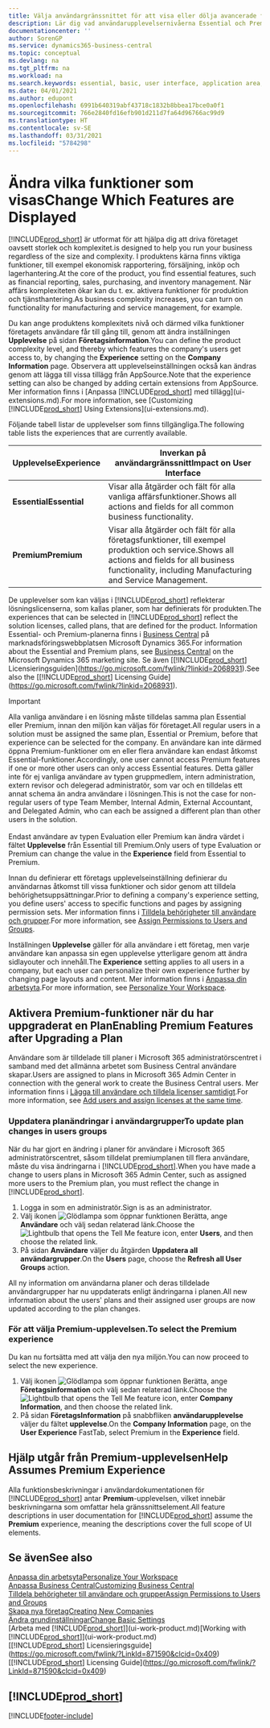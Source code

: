 ```yaml
---
title: Välja användargränssnittet för att visa eller dölja avancerade funktioner | Microsoft Docs
description: Lär dig vad användarupplevelsernivåerna Essential och Premium betyder för användargränssnitt, moduler och ditt företag.
documentationcenter: ''
author: SorenGP
ms.service: dynamics365-business-central
ms.topic: conceptual
ms.devlang: na
ms.tgt_pltfrm: na
ms.workload: na
ms.search.keywords: essential, basic, user interface, application area, experience
ms.date: 04/01/2021
ms.author: edupont
ms.openlocfilehash: 6991b640319abf43718c1832b8bbea17bce0a0f1
ms.sourcegitcommit: 766e2840fd16efb901d211d7fa64d96766ac99d9
ms.translationtype: HT
ms.contentlocale: sv-SE
ms.lasthandoff: 03/31/2021
ms.locfileid: "5784298"
---
```

# <a name="change-which-features-are-displayed"></a><span data-ttu-id="3d097-103">Ändra vilka funktioner som visas</span><span class="sxs-lookup"><span data-stu-id="3d097-103">Change Which Features are Displayed</span></span>
[!INCLUDE[prod_short](includes/prod_short.md)] <span data-ttu-id="3d097-104">är utformat för att hjälpa dig att driva företaget oavsett storlek och komplexitet.</span><span class="sxs-lookup"><span data-stu-id="3d097-104">is designed to help you run your business regardless of the size and complexity.</span></span> <span data-ttu-id="3d097-105">I produktens kärna finns viktiga funktioner, till exempel ekonomisk rapportering, försäljning, inköp och lagerhantering.</span><span class="sxs-lookup"><span data-stu-id="3d097-105">At the core of the product, you find essential features, such as financial reporting, sales, purchasing, and inventory management.</span></span> <span data-ttu-id="3d097-106">När affärs komplexiteten ökar kan du t. ex. aktivera funktioner för produktion och tjänsthantering.</span><span class="sxs-lookup"><span data-stu-id="3d097-106">As business complexity increases, you can turn on functionality for manufacturing and service management, for example.</span></span>

<span data-ttu-id="3d097-107">Du kan ange produktens komplexitets nivå och därmed vilka funktioner företagets användare får till gång till, genom att ändra inställningen **Upplevelse** på sidan **Företagsinformation**.</span><span class="sxs-lookup"><span data-stu-id="3d097-107">You can define the product complexity level, and thereby which features the company's users get access to, by changing the **Experience** setting on the **Company Information** page.</span></span> <span data-ttu-id="3d097-108">Observera att upplevelseinställningen också kan ändras genom att lägga till vissa tillägg från AppSource.</span><span class="sxs-lookup"><span data-stu-id="3d097-108">Note that the experience setting can also be changed by adding certain extensions from AppSource.</span></span> <span data-ttu-id="3d097-109">Mer information finns i [Anpassa [!INCLUDE[prod_short](includes/prod_short.md)] med tillägg](ui-extensions.md).</span><span class="sxs-lookup"><span data-stu-id="3d097-109">For more information, see [Customizing [!INCLUDE[prod_short](includes/prod_short.md)] Using Extensions](ui-extensions.md).</span></span>

<span data-ttu-id="3d097-110">Följande tabell listar de upplevelser som finns tillgängliga.</span><span class="sxs-lookup"><span data-stu-id="3d097-110">The following table lists the experiences that are currently available.</span></span>

| <span data-ttu-id="3d097-111">Upplevelse</span><span class="sxs-lookup"><span data-stu-id="3d097-111">Experience</span></span> | <span data-ttu-id="3d097-112">Inverkan på användargränssnitt</span><span class="sxs-lookup"><span data-stu-id="3d097-112">Impact on User Interface</span></span> |
| --- | --- |
| <span data-ttu-id="3d097-113">**Essential**</span><span class="sxs-lookup"><span data-stu-id="3d097-113">**Essential**</span></span> |<span data-ttu-id="3d097-114">Visar alla åtgärder och fält för alla vanliga affärsfunktioner.</span><span class="sxs-lookup"><span data-stu-id="3d097-114">Shows all actions and fields for all common business functionality.</span></span>|
| <span data-ttu-id="3d097-115">**Premium**</span><span class="sxs-lookup"><span data-stu-id="3d097-115">**Premium**</span></span> |<span data-ttu-id="3d097-116">Visar alla åtgärder och fält för alla företagsfunktioner, till exempel produktion och service.</span><span class="sxs-lookup"><span data-stu-id="3d097-116">Shows all actions and fields for all business functionality, including Manufacturing and Service Management.</span></span>|

<span data-ttu-id="3d097-117">De upplevelser som kan väljas i [!INCLUDE[prod_short](includes/prod_short.md)] reflekterar lösningslicenserna, som kallas planer, som har definierats för produkten.</span><span class="sxs-lookup"><span data-stu-id="3d097-117">The experiences that can be selected in [!INCLUDE[prod_short](includes/prod_short.md)] reflect the solution licenses, called plans, that are defined for the product.</span></span> <span data-ttu-id="3d097-118">Information Essential- och Premium-planerna finns i [Business Central](https://go.microsoft.com/fwlink/?linkid=870242) på marknadsföringswebbplatsen Microsoft Dynamics 365.</span><span class="sxs-lookup"><span data-stu-id="3d097-118">For information about the Essential and Premium plans, see [Business Central](https://go.microsoft.com/fwlink/?linkid=870242) on the Microsoft Dynamics 365 marketing site.</span></span> <span data-ttu-id="3d097-119">Se även [[!INCLUDE[prod_short](includes/prod_short.md)] Licensieringsguiden](https://go.microsoft.com/fwlink/?linkid=2068931).</span><span class="sxs-lookup"><span data-stu-id="3d097-119">See also the [[!INCLUDE[prod_short](includes/prod_short.md)] Licensing Guide](https://go.microsoft.com/fwlink/?linkid=2068931).</span></span>

> [!IMPORTANT]  
> <span data-ttu-id="3d097-120">Alla vanliga användare i en lösning måste tilldelas samma plan Essential eller Premium, innan den miljön kan väljas för företaget.</span><span class="sxs-lookup"><span data-stu-id="3d097-120">All regular users in a solution must be assigned the same plan, Essential or Premium, before that experience can be selected for the company.</span></span> <span data-ttu-id="3d097-121">En användare kan inte därmed öppna Premium-funktioner om en eller flera användare kan endast åtkomst Essential-funktioner.</span><span class="sxs-lookup"><span data-stu-id="3d097-121">Accordingly, one user cannot access Premium features if one or more other users can only access Essential features.</span></span> <span data-ttu-id="3d097-122">Detta gäller inte för ej vanliga användare av typen gruppmedlem, intern administration, extern revisor och delegerad administratör, som var och en tilldelas ett annat schema än andra användare i lösningen.</span><span class="sxs-lookup"><span data-stu-id="3d097-122">This is not the case for non-regular users of type Team Member, Internal Admin, External Accountant, and Delegated Admin, who can each be assigned a different plan than other users in the solution.</span></span><br /><br /> <span data-ttu-id="3d097-123">Endast användare av typen Evaluation eller Premium kan ändra värdet i fältet **Upplevelse** från Essential till Premium.</span><span class="sxs-lookup"><span data-stu-id="3d097-123">Only users of type Evaluation or Premium can change the value in the **Experience** field from Essential to Premium.</span></span>

<span data-ttu-id="3d097-124">Innan du definierar ett företags upplevelseinställning definierar du användarnas åtkomst till vissa funktioner och sidor genom att tilldela behörighetsuppsättningar.</span><span class="sxs-lookup"><span data-stu-id="3d097-124">Prior to defining a company's experience setting, you define users' access to specific functions and pages by assigning permission sets.</span></span> <span data-ttu-id="3d097-125">Mer information finns i [Tilldela behörigheter till användare och grupper](ui-define-granular-permissions.md).</span><span class="sxs-lookup"><span data-stu-id="3d097-125">For more information, see [Assign Permissions to Users and Groups](ui-define-granular-permissions.md).</span></span>

<span data-ttu-id="3d097-126">Inställningen **Upplevelse** gäller för alla användare i ett företag, men varje användare kan anpassa sin egen upplevelse ytterligare genom att ändra sidlayouter och innehåll.</span><span class="sxs-lookup"><span data-stu-id="3d097-126">The **Experience** setting applies to all users in a company, but each user can personalize their own experience further by changing page layouts and content.</span></span> <span data-ttu-id="3d097-127">Mer information finns i [Anpassa din arbetsyta](ui-personalization-user.md).</span><span class="sxs-lookup"><span data-stu-id="3d097-127">For more information, see [Personalize Your Workspace](ui-personalization-user.md).</span></span>

## <a name="enabling-premium-features-after-upgrading-a-plan"></a><span data-ttu-id="3d097-128">Aktivera Premium-funktioner när du har uppgraderat en Plan</span><span class="sxs-lookup"><span data-stu-id="3d097-128">Enabling Premium Features after Upgrading a Plan</span></span>
<span data-ttu-id="3d097-129">Användare som är tilldelade till planer i Microsoft 365 administratörscentret i samband med det allmänna arbetet som Business Central användare skapar.</span><span class="sxs-lookup"><span data-stu-id="3d097-129">Users are assigned to plans in Microsoft 365 Admin Center in connection with the general work to create the Business Central users.</span></span> <span data-ttu-id="3d097-130">Mer information finns i [Lägga till användare och tilldela licenser samtidigt](/microsoft-365/admin/add-users/add-users?view=o365-worldwide&preserve-view=true).</span><span class="sxs-lookup"><span data-stu-id="3d097-130">For more information, see [Add users and assign licenses at the same time](/microsoft-365/admin/add-users/add-users?view=o365-worldwide&preserve-view=true).</span></span>

### <a name="to-update-plan-changes-in-users-groups"></a><span data-ttu-id="3d097-131">Uppdatera planändringar i användargrupper</span><span class="sxs-lookup"><span data-stu-id="3d097-131">To update plan changes in users groups</span></span>
<span data-ttu-id="3d097-132">När du har gjort en ändring i planer för användare i Microsoft 365 administratörscentret, såsom tilldelat premiumplanen till flera användare, måste du visa ändringarna i [!INCLUDE[prod_short](includes/prod_short.md)].</span><span class="sxs-lookup"><span data-stu-id="3d097-132">When you have made a change to users plans in Microsoft 365 Admin Center, such as assigned more users to the Premium plan, you must reflect the change in [!INCLUDE[prod_short](includes/prod_short.md)].</span></span>

1. <span data-ttu-id="3d097-133">Logga in som en administratör.</span><span class="sxs-lookup"><span data-stu-id="3d097-133">Sign is as an administrator.</span></span>
2. <span data-ttu-id="3d097-134">Välj ikonen ![Glödlampa som öppnar funktionen Berätta](media/ui-search/search_small.png "Berätta vad du vill göra"), ange **Användare** och välj sedan relaterad länk.</span><span class="sxs-lookup"><span data-stu-id="3d097-134">Choose the ![Lightbulb that opens the Tell Me feature](media/ui-search/search_small.png "Tell me what you want to do") icon, enter **Users**, and then choose the related link.</span></span>
3. <span data-ttu-id="3d097-135">På sidan **Användare** väljer du åtgärden **Uppdatera all användargrupper**.</span><span class="sxs-lookup"><span data-stu-id="3d097-135">On the **Users** page, choose the **Refresh all User Groups** action.</span></span>

<span data-ttu-id="3d097-136">All ny information om användarna planer och deras tilldelade användargrupper har nu uppdaterats enligt ändringarna i planen.</span><span class="sxs-lookup"><span data-stu-id="3d097-136">All new information about the users' plans and their assigned user groups are now updated according to the plan changes.</span></span>

### <a name="to-select-the-premium-experience"></a><span data-ttu-id="3d097-137">För att välja Premium-upplevelsen.</span><span class="sxs-lookup"><span data-stu-id="3d097-137">To select the Premium experience</span></span>
<span data-ttu-id="3d097-138">Du kan nu fortsätta med att välja den nya miljön.</span><span class="sxs-lookup"><span data-stu-id="3d097-138">You can now proceed to select the new experience.</span></span>
1. <span data-ttu-id="3d097-139">Välj ikonen ![Glödlampa som öppnar funktionen Berätta](media/ui-search/search_small.png "Berätta vad du vill göra"), ange **Företagsinformation** och välj sedan relaterad länk.</span><span class="sxs-lookup"><span data-stu-id="3d097-139">Choose the ![Lightbulb that opens the Tell Me feature](media/ui-search/search_small.png "Tell me what you want to do") icon, enter **Company Information**, and then choose the related link.</span></span>
2. <span data-ttu-id="3d097-140">På sidan **FöretagsInformation** på snabbfliken **användarupplevelse** väljer du fältet **upplevelse**.</span><span class="sxs-lookup"><span data-stu-id="3d097-140">On the **Company Information** page, on the **User Experience** FastTab, select Premium  in the **Experience** field.</span></span>

## <a name="help-assumes-premium-experience"></a><span data-ttu-id="3d097-141">Hjälp utgår från Premium-upplevelsen</span><span class="sxs-lookup"><span data-stu-id="3d097-141">Help Assumes Premium Experience</span></span>
<span data-ttu-id="3d097-142">Alla funktionsbeskrivningar i användardokumentationen för [!INCLUDE[prod_short](includes/prod_short.md)] antar **Premium**-upplevelsen, vilket innebär beskrivningarna som omfattar hela gränssnittselement.</span><span class="sxs-lookup"><span data-stu-id="3d097-142">All feature descriptions in user documentation for [!INCLUDE[prod_short](includes/prod_short.md)] assume the **Premium** experience, meaning the descriptions cover the full scope of UI elements.</span></span>

## <a name="see-also"></a><span data-ttu-id="3d097-143">Se även</span><span class="sxs-lookup"><span data-stu-id="3d097-143">See also</span></span>
[<span data-ttu-id="3d097-144">Anpassa din arbetsyta</span><span class="sxs-lookup"><span data-stu-id="3d097-144">Personalize Your Workspace</span></span>](ui-personalization-user.md)  
[<span data-ttu-id="3d097-145">Anpassa Business Central</span><span class="sxs-lookup"><span data-stu-id="3d097-145">Customizing Business Central</span></span>](ui-customizing-overview.md)  
[<span data-ttu-id="3d097-146">Tilldela behörigheter till användare och grupper</span><span class="sxs-lookup"><span data-stu-id="3d097-146">Assign Permissions to Users and Groups</span></span>](ui-define-granular-permissions.md)  
[<span data-ttu-id="3d097-147">Skapa nya företag</span><span class="sxs-lookup"><span data-stu-id="3d097-147">Creating New Companies</span></span>](about-new-company.md)  
[<span data-ttu-id="3d097-148">Ändra grundinställningar</span><span class="sxs-lookup"><span data-stu-id="3d097-148">Change Basic Settings</span></span>](ui-change-basic-settings.md)  
<span data-ttu-id="3d097-149">[Arbeta med [!INCLUDE[prod_short](includes/prod_short.md)]](ui-work-product.md)</span><span class="sxs-lookup"><span data-stu-id="3d097-149">[Working with [!INCLUDE[prod_short](includes/prod_short.md)]](ui-work-product.md)</span></span>  
<span data-ttu-id="3d097-150">[[!INCLUDE[prod_short](includes/prod_short.md)] Licensieringsguide](https://go.microsoft.com/fwlink/?LinkId=871590&clcid=0x409)</span><span class="sxs-lookup"><span data-stu-id="3d097-150">[[!INCLUDE[prod_short](includes/prod_short.md)] Licensing Guide](https://go.microsoft.com/fwlink/?LinkId=871590&clcid=0x409)</span></span>

## [!INCLUDE[prod_short](includes/free_trial_md.md)]  


[!INCLUDE[footer-include](includes/footer-banner.md)]